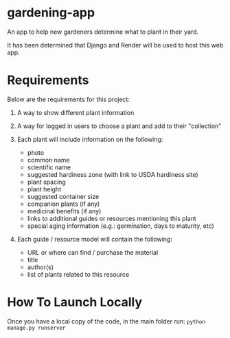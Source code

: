 # gardening-app
An app to help new gardeners determine what to plant in their yard.

It has been determined that Django and Render will be used to host this web app.

# Requirements

Below are the requirements for this project:

1. A way to show different plant information

2. A way for logged in users to choose a plant and add to their "collection"

3. Each plant will include information on the following:
    - photo
    - common name
    - scientific name
    - suggested hardiness zone (with link to USDA hardiness site)
    - plant spacing
    - plant height
    - suggested container size
    - companion plants (if any)
    - medicinal benefits (if any)
    - links to additional guides or resources mentioning this plant
    - special aging information (e.g.: germination, days to maturity, etc)

4. Each guide / resource model will contain the following:
    - URL or where can find / purchase the material
    - title
    - author(s)
    - list of plants related to this resource

# How To Launch Locally

Once you have a local copy of the code, in the main folder run: `python manage.py runserver`
